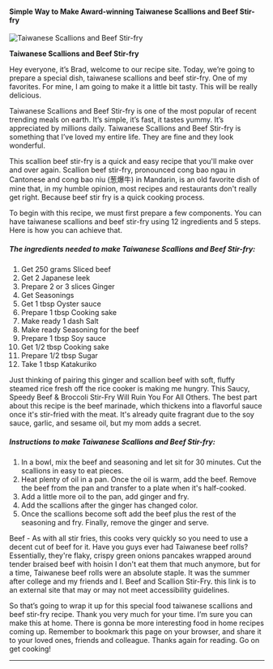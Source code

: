             

#### Simple Way to Make Award-winning Taiwanese Scallions and Beef Stir-fry

![Taiwanese Scallions and Beef Stir-fry](https://img-global.cpcdn.com/recipes/4774752223756288/751x532cq70/taiwanese-scallions-and-beef-stir-fry-recipe-main-photo.jpg)

**Taiwanese Scallions and Beef Stir-fry**

Hey everyone, it’s Brad, welcome to our recipe site. Today, we’re going to prepare a special dish, taiwanese scallions and beef stir-fry. One of my favorites. For mine, I am going to make it a little bit tasty. This will be really delicious.

Taiwanese Scallions and Beef Stir-fry is one of the most popular of recent trending meals on earth. It’s simple, it’s fast, it tastes yummy. It’s appreciated by millions daily. Taiwanese Scallions and Beef Stir-fry is something that I’ve loved my entire life. They are fine and they look wonderful.

This scallion beef stir-fry is a quick and easy recipe that you'll make over and over again. Scallion beef stir-fry, pronounced cong bao ngau in Cantonese and cong bao niu (葱爆牛) in Mandarin, is an old favorite dish of mine that, in my humble opinion, most recipes and restaurants don't really get right. Because beef stir fry is a quick cooking process.

To begin with this recipe, we must first prepare a few components. You can have taiwanese scallions and beef stir-fry using 12 ingredients and 5 steps. Here is how you can achieve that.

##### The ingredients needed to make Taiwanese Scallions and Beef Stir-fry:

1.  Get 250 grams Sliced beef
2.  Get 2 Japanese leek
3.  Prepare 2 or 3 slices Ginger
4.  Get Seasonings
5.  Get 1 tbsp Oyster sauce
6.  Prepare 1 tbsp Cooking sake
7.  Make ready 1 dash Salt
8.  Make ready Seasoning for the beef
9.  Prepare 1 tbsp Soy sauce
10.  Get 1/2 tbsp Cooking sake
11.  Prepare 1/2 tbsp Sugar
12.  Take 1 tbsp Katakuriko

Just thinking of pairing this ginger and scallion beef with soft, fluffy steamed rice fresh off the rice cooker is making me hungry. This Saucy, Speedy Beef & Broccoli Stir-Fry Will Ruin You For All Others. The best part about this recipe is the beef marinade, which thickens into a flavorful sauce once it's stir-fried with the meat. It's already quite fragrant due to the soy sauce, garlic, and sesame oil, but my mom adds a secret.

##### Instructions to make Taiwanese Scallions and Beef Stir-fry:

1.  In a bowl, mix the beef and seasoning and let sit for 30 minutes. Cut the scallions in easy to eat pieces.
2.  Heat plenty of oil in a pan. Once the oil is warm, add the beef. Remove the beef from the pan and transfer to a plate when it's half-cooked.
3.  Add a little more oil to the pan, add ginger and fry.
4.  Add the scallions after the ginger has changed color.
5.  Once the scallions become soft add the beef plus the rest of the seasoning and fry. Finally, remove the ginger and serve.

Beef - As with all stir fries, this cooks very quickly so you need to use a decent cut of beef for it. Have you guys ever had Taiwanese beef rolls? Essentially, they're flaky, crispy green onions pancakes wrapped around tender braised beef with hoisin I don't eat them that much anymore, but for a time, Taiwanese beef rolls were an absolute staple. It was the summer after college and my friends and I. Beef and Scallion Stir-Fry. this link is to an external site that may or may not meet accessibility guidelines.

So that’s going to wrap it up for this special food taiwanese scallions and beef stir-fry recipe. Thank you very much for your time. I’m sure you can make this at home. There is gonna be more interesting food in home recipes coming up. Remember to bookmark this page on your browser, and share it to your loved ones, friends and colleague. Thanks again for reading. Go on get cooking!

* * *